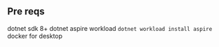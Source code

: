 ## Pre reqs
dotnet sdk 8+
dotnet aspire workload `dotnet workload install aspire`
docker for desktop
